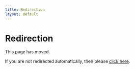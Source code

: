 ```yaml
---
title: Redirection
layout: default
---
```

# Redirection

This page has moved.

If you are not redirected automatically, then please [click here](/pages/software-architecture/software-architecture.html).
